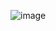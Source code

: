 ![image](https://github.com/exyzee/dash-banner-animation/assets/71382585/40cd2f1e-9aeb-4273-9152-9c1ff5a4f77a)
